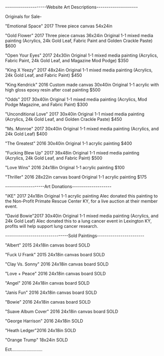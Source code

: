 ---------------------Website Art Descriptions---------------------

Originals for Sale-

"Emotional Space" 2017 
Three piece canvas 54x24in

"Gold Flower" 2017
Three piece canvas 36x24in
Original 1-1 mixed media painting 
(Acrylics, 24k Gold Leaf, Fabric Paint and Golden Crackle Paste)
$600

"Open Your Eyes" 2017
24x30in
Original 1-1 mixed media painting
(Acrylics, Fabric Paint, 24k Gold Leaf, and Magazine Mod Podge)
$350

"King X Yeezy" 2017
48x24in
Original 1-1 mixed media painting
(Acrylics, 24k Gold Leaf, and Fabric Paint)
$450

"King Kendrick" 2016
Custom made canvas 30x40in
Original 1-1 acrylic with high gloss epoxy resin after coat painting
$500

"Odds" 2017
30x40in
Original 1-1 mixed media painting
(Acrylics, Mod Podge Magazine, and Fabric Paint)
$300

"Unconditional Love" 2017
30x40in
Original 1-1 mixed media painting
(Acrylics, 24k Gold Leaf, and Golden Crackle Paste)
$450

"Ms. Monroe" 2017
30x40in
Original 1-1 mixed media painting
(Acrylics, and 24k Gold Leaf)
$400

"The Greatest" 2016
30x40in
Original 1-1 acrylic painting
$400

"Fucking Blew Up" 2017
36x48in
Original 1-1 mixed media painting
(Acrylics, 24k Gold Leaf, and Fabric Paint)
$500

"Love Wins" 2016
24x18in
Original 1-1 acrylic painting
$100

"Thriller" 2016
28x22in canvas board
Original 1-1 acrylic painting
$175

--------------------Art Donations--------------------

"iKE" 2017
24x18in
Original 1-1 acrylic painting 
Alec donated this painting to the Non-Profit Primate Rescue Center KY, for a live auction at their member event.

"David Bowie"2017
30x40in
Original 1-1 mixed media painting
(Acrylics, and 24k Gold Leaf)
Alec donated this to a lung cancer event in Lexington KY, profits will help support lung cancer research.

--------------------------------Sold Paintings------------------------

"Albert" 2015
24x18in canvas board
SOLD

"Fuck U Frank" 2015
24x18in canvas board 
SOLD

"Clay Vs. Sonny" 2016
24x18in canvas board
SOLD

"Love + Peace" 2016
24x18in canvas board
SOLD

"Angel" 2016
24x18in canvas board
SOLD

"Janis Fun" 2016
24x18in canvas board 
SOLD

"Bowie" 2016
24x18in canvas board
SOLD

"Suave Album Cover" 2016
24x18in canvas board
SOLD

"George Harrison" 2016
24x18in 
SOLD

"Heath Ledger"2016
24x18in
SOLD

"Orange Trump"
18x24in
SOLD

Ect.........................